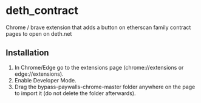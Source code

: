 # deth_contract
Chrome / brave extension that adds a button on etherscan family contract pages to open on deth.net

## Installation 
1. In Chrome/Edge go to the extensions page (chrome://extensions or edge://extensions).
2. Enable Developer Mode.
3. Drag the bypass-paywalls-chrome-master folder anywhere on the page to import it (do not delete the folder afterwards).
